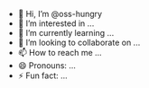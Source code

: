 - 👋 Hi, I’m @oss-hungry
- 👀 I’m interested in ...
- 🌱 I’m currently learning ...
- 💞️ I’m looking to collaborate on ...
- 📫 How to reach me ...
- 😄 Pronouns: ...
- ⚡ Fun fact: ...

<!---
oss-hungry/oss-hungry is a ✨ special ✨ repository because its `README.md` (this file) appears on your GitHub profile.
You can click the Preview link to take a look at your changes.
--->
